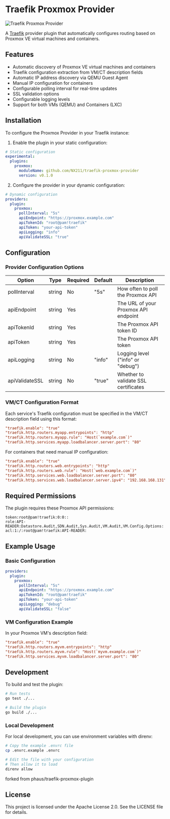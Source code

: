 # Traefik Proxmox Provider

![Traefik Proxmox Provider](https://raw.githubusercontent.com/nx211/traefik-proxmox-provider/main/.assets/logo.png)

A [Traefik](https://traefik.io/) provider plugin that automatically configures routing based on Proxmox VE virtual machines and containers.

## Features

* Automatic discovery of Proxmox VE virtual machines and containers
* Traefik configuration extraction from VM/CT description fields
* Automatic IP address discovery via QEMU Guest Agent
* Manual IP configuration for containers
* Configurable polling interval for real-time updates
* SSL validation options
* Configurable logging levels
* Support for both VMs (QEMU) and Containers (LXC)

## Installation

To configure the Proxmox Provider in your Traefik instance:

1. Enable the plugin in your static configuration:

```yaml
# Static configuration
experimental:
  plugins:
    proxmox:
      moduleName: github.com/NX211/traefik-proxmox-provider
      version: v0.1.0
```

2. Configure the provider in your dynamic configuration:

```yaml
# Dynamic configuration
providers:
  plugin:
    proxmox:
      pollInterval: "5s"
      apiEndpoint: "https://proxmox.example.com"
      apiTokenId: "root@pam!traefik"
      apiToken: "your-api-token"
      apiLogging: "info"
      apiValidateSSL: "true"
```

## Configuration

### Provider Configuration Options

| Option | Type | Required | Default | Description |
|--------|------|----------|---------|-------------|
| pollInterval | string | No | "5s" | How often to poll the Proxmox API |
| apiEndpoint | string | Yes | | The URL of your Proxmox API endpoint |
| apiTokenId | string | Yes | | The Proxmox API token ID |
| apiToken | string | Yes | | The Proxmox API token |
| apiLogging | string | No | "info" | Logging level ("info" or "debug") |
| apiValidateSSL | string | No | "true" | Whether to validate SSL certificates |

### VM/CT Configuration Format

Each service's Traefik configuration must be specified in the VM/CT description field using this format:

```ini
"traefik.enable": "true" 
"traefik.http.routers.myapp.entrypoints": "http" 
"traefik.http.routers.myapp.rule": "Host(`example.com`)" 
"traefik.http.services.myapp.loadbalancer.server.port": "80"
```

For containers that need manual IP configuration:

```ini
"traefik.enable": "true"
"traefik.http.routers.web.entrypoints": "http"
"traefik.http.routers.web.rule": "Host(`web.example.com`)"
"traefik.http.services.web.loadbalancer.server.port": "80"
"traefik.http.services.web.loadbalancer.server.ipv4": "192.168.168.131" 
```

## Required Permissions

The plugin requires these Proxmox API permissions:

```
token:root@pam!traefik:0:0::
role:API-READER:Datastore.Audit,SDN.Audit,Sys.Audit,VM.Audit,VM.Config.Options:
acl:1:/:root@pam!traefik:API-READER:
```

## Example Usage

### Basic Configuration

```yaml
providers:
  plugin:
    proxmox:
      pollInterval: "5s"
      apiEndpoint: "https://proxmox.example.com"
      apiTokenId: "root@pam!traefik"
      apiToken: "your-api-token"
      apiLogging: "debug"
      apiValidateSSL: "false"
```

### VM Configuration Example

In your Proxmox VM's description field:

```ini
"traefik.enable": "true" 
"traefik.http.routers.myvm.entrypoints": "http" 
"traefik.http.routers.myvm.rule": "Host(`myvm.example.com`)" 
"traefik.http.services.myvm.loadbalancer.server.port": "80"
```

## Development

To build and test the plugin:

```bash
# Run tests
go test ./...

# Build the plugin
go build ./...
```

### Local Development

For local development, you can use environment variables with direnv:

```bash
# Copy the example .envrc file
cp .envrc.example .envrc

# Edit the file with your configuration
# Then allow it to load
direnv allow
```

forked from phaus/traefik-proxmox-plugin

## License

This project is licensed under the Apache License 2.0. See the LICENSE file for details.

